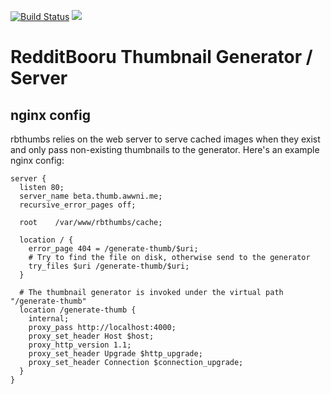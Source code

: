 [![Build Status](https://travis-ci.org/dxprog/rbthumbs.svg)](https://travis-ci.org/dxprog/rbthumbs)
[![](https://coveralls.io/repos/github/dxprog/rbthumbs/badge.svg)](https://coveralls.io/github/dxprog/rbthumbs)

# RedditBooru Thumbnail Generator / Server

## nginx config

rbthumbs relies on the web server to serve cached images when they exist and only pass non-existing thumbnails to the generator. Here's an example nginx config:

```
server {
  listen 80;
  server_name beta.thumb.awwni.me;
  recursive_error_pages off;

  root    /var/www/rbthumbs/cache;

  location / {
    error_page 404 = /generate-thumb/$uri;
    # Try to find the file on disk, otherwise send to the generator
    try_files $uri /generate-thumb/$uri;
  }

  # The thumbnail generator is invoked under the virtual path "/generate-thumb"
  location /generate-thumb {
    internal;
    proxy_pass http://localhost:4000;
    proxy_set_header Host $host;
    proxy_http_version 1.1;
    proxy_set_header Upgrade $http_upgrade;
    proxy_set_header Connection $connection_upgrade;
  }
}
```
